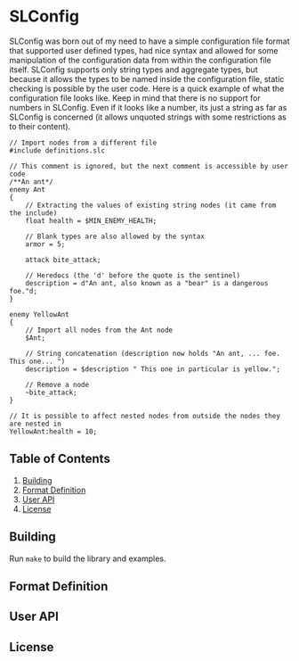 SLConfig
========

SLConfig was born out of my need to have a simple configuration file format that
supported user defined types, had nice syntax and allowed for some manipulation
of the configuration data from within the configuration file itself. SLConfig
supports only string types and aggregate types, but because it allows the types
to be named inside the configuration file, static checking is possible by the
user code. Here is a quick example of what the configuration file looks like.
Keep in mind that there is no support for numbers in SLConfig. Even if it looks
like a number, its just a string as far as SLConfig is concerned (it allows
unquoted strings with some restrictions as to their content).

    // Import nodes from a different file
    #include definitions.slc
    
    // This comment is ignored, but the next comment is accessible by user code
    /**An ant*/
    enemy Ant
    {
        // Extracting the values of existing string nodes (it came from the include)
        float health = $MIN_ENEMY_HEALTH;
        
        // Blank types are also allowed by the syntax
        armor = 5;
        
        attack bite_attack;
        
        // Heredocs (the 'd' before the quote is the sentinel)
        description = d"An ant, also known as a "bear" is a dangerous foe."d;
    }
    
    enemy YellowAnt
    {
        // Import all nodes from the Ant node
        $Ant;
        
        // String concatenation (description now holds "An ant, ... foe. This one... ")
        description = $description " This one in particular is yellow.";
        
        // Remove a node
        ~bite_attack;
    }
    
    // It is possible to affect nested nodes from outside the nodes they are nested in
    YellowAnt:health = 10;

Table of Contents
-----------------

1. [Building](#building)
2. [Format Definition](#format-definition)
3. [User API](#user-api)
4. [License](#license)

Building
--------

Run `make` to build the library and examples.

Format Definition
-----------------

User API
--------

License
-------
